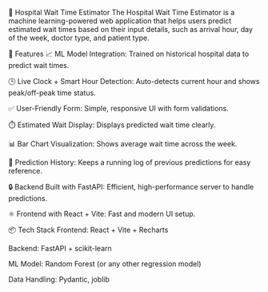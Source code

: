 🏥 Hospital Wait Time Estimator
The Hospital Wait Time Estimator is a machine learning-powered web application that helps users predict estimated wait times based on their input details, such as arrival hour, day of the week, doctor type, and patient type.

🚀 Features
📈 ML Model Integration: Trained on historical hospital data to predict wait times.

🕒 Live Clock + Smart Hour Detection: Auto-detects current hour and shows peak/off-peak time status.

✅ User-Friendly Form: Simple, responsive UI with form validations.

⏱️ Estimated Wait Display: Displays predicted wait time clearly.

📊 Bar Chart Visualization: Shows average wait time across the week.

🧾 Prediction History: Keeps a running log of previous predictions for easy reference.

🔒 Backend Built with FastAPI: Efficient, high-performance server to handle predictions.

⚛️ Frontend with React + Vite: Fast and modern UI setup.

📦 Tech Stack
Frontend: React + Vite + Recharts

Backend: FastAPI + scikit-learn

ML Model: Random Forest (or any other regression model)

Data Handling: Pydantic, joblib

